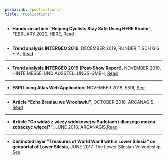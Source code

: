 ```yaml
---
permalink: /publications/
title: "Publications"
---
```


* **Hands-on article “Helping Cyclists Stay Safe Using HERE Studio”**, FEBRUARY 2020, HERE, [Read](https://developer.here.com/blog/helping-cyclists-stay-safe-here-studio?_lrsc=13d8722c-a051-46a5-ba3f-cc20e5148d03&cid=other-Elevate-FD-0-HERE-&utm_source=Elevate&utm_medium=social&utm_campaign=Online_CommsShare_2020) 

---

* **Trend analysis INTERGEO 2019**, DECEMBER 2019, RUNDER TISCH GIS E.V., [Read](https://rundertischgis.de/images/2_publikationen/trendanalysen/Trendanalyse_InterGEO_2019.pdf)

---

* **Trend analysis INTERGEO 2019 (Post-Show Report)**, NOVEMBER 2019, HINTE MESSE-UND AUSSTELLUNGS-GMBH, [Read](https://www.intergeo.de/media/docs/intergeo/2020/Post-Show-Report_2019_web.pdf)

---

* **ESRI Living Atlas Web Application**, NOVEMBER 2018, ESRI, [See](http://pwr.maps.arcgis.com/apps/webappviewer/index.html?id=82438860f59a4f6694e3d2524f08848d)

---

* **Article “Echa Breslau we Wrocławiu”**, OCTOBER 2018, ARCANAGIS, [Read](https://www.arcanagis.pl/echa-breslau-we-wroclawiu/)

---

* **Article “Co widać z wieży widokowej w Sudetach i dlaczego można zobaczyć więcej?”**, JUNE 2018, ARCANAGIS,[Read](https://www.arcanagis.pl/co-widac-z-wiezy-widokowej-w-sudetach-i-dlaczego-mozna-zobaczyc-wiecej/)

---

* **Distincted layer "Treasures of World War II within Lower Silesia" on geoportal of Lower Silesia**, JUNE 2017, The Lower Silesian Voivodeship,  [See](https://geoportal.dolnyslask.pl/imap/#gpmap=gp56)



